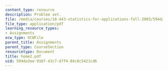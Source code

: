```yaml
---
content_type: resource
description: Problem set.
file: /media/courses/18-443-statistics-for-applications-fall-2003/594da3ee916f43c7d7f484c8c5421cd6_home2.pdf
file_type: application/pdf
learning_resource_types:
- Assignments
ocw_type: OCWFile
parent_title: Assignments
parent_type: CourseSection
resourcetype: Document
title: home2.pdf
uid: 594da3ee-916f-43c7-d7f4-84c8c5421cd6
---
```

